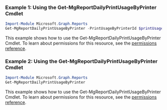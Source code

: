 ### Example 1: Using the Get-MgReportDailyPrintUsageByPrinter Cmdlet
```powershell
Import-Module Microsoft.Graph.Reports
Get-MgReportDailyPrintUsageByPrinter -PrintUsageByPrinterId $printUsageByPrinterId
```
This example shows how to use the Get-MgReportDailyPrintUsageByPrinter Cmdlet.
To learn about permissions for this resource, see the [permissions reference](/graph/permissions-reference).
### Example 2: Using the Get-MgReportDailyPrintUsageByPrinter Cmdlet
```powershell
Import-Module Microsoft.Graph.Reports
Get-MgReportDailyPrintUsageByPrinter
```
This example shows how to use the Get-MgReportDailyPrintUsageByPrinter Cmdlet.
To learn about permissions for this resource, see the [permissions reference](/graph/permissions-reference).
